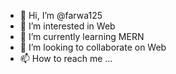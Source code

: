 - 👋 Hi, I’m @farwa125
- 👀 I’m interested in Web
- 🌱 I’m currently learning MERN
- 💞️ I’m looking to collaborate on Web
- 📫 How to reach me ...

<!---
farwa125/farwa125 is a ✨ special ✨ repository because its `README.md` (this file) appears on your GitHub profile.
You can click the Preview link to take a look at your changes.
--->
